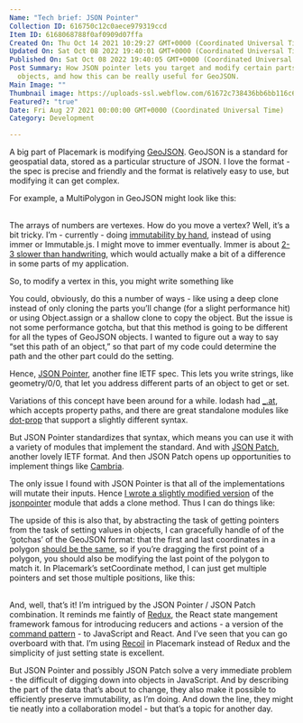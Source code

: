 ```yaml
---
Name: "Tech brief: JSON Pointer"
Collection ID: 616750c12c0aece979319ccd
Item ID: 6168068788f0af0909d07ffa
Created On: Thu Oct 14 2021 10:29:27 GMT+0000 (Coordinated Universal Time)
Updated On: Sat Oct 08 2022 19:40:01 GMT+0000 (Coordinated Universal Time)
Published On: Sat Oct 08 2022 19:40:05 GMT+0000 (Coordinated Universal Time)
Post Summary: How JSON pointer lets you target and modify certain parts of JSON
  objects, and how this can be really useful for GeoJSON.
Main Image: ""
Thumbnail image: https://uploads-ssl.webflow.com/61672c738436bb6bb116c6f2/61bb57d9a8202ea14aeee2ac_JSON%20Pointers.png
Featured?: "true"
Date: Fri Aug 27 2021 00:00:00 GMT+0000 (Coordinated Universal Time)
Category: Development

---
```


A big part of Placemark is modifying [GeoJSON](/documentation/geojson). GeoJSON is a standard for geospatial data, stored as a particular structure of JSON. I love the format - the spec is precise and friendly and the format is relatively easy to use, but modifying it can get complex.

For example, a MultiPolygon in GeoJSON might look like this:

‍\
The arrays of numbers are vertexes. How do you move a vertex? Well, it’s a bit tricky. I’m - currently - doing [immutability by hand](https://macwright.com/2021/03/05/immutable-approaches.html), instead of using immer or Immutable.js. I might move to immer eventually. Immer is about [2-3 slower than handwriting](https://immerjs.github.io/immer/performance), which would actually make a bit of a difference in some parts of my application.

So, to modify a vertex in this, you might write something like

You could, obviously, do this a number of ways - like using a deep clone instead of only cloning the parts you’ll change (for a slight performance hit) or using Object.assign or a shallow clone to copy the object. But the issue is not some performance gotcha, but that this method is going to be different for all the types of GeoJSON objects. I wanted to figure out a way to say “set this path of an object,” so that part of my code could determine the path and the other part could do the setting.

Hence, [JSON Pointer](https://datatracker.ietf.org/doc/html/rfc6901), another fine IETF spec. This lets you write strings, like geometry/0/0, that let you address different parts of an object to get or set.

Variations of this concept have been around for a while. lodash had [\_.at](https://lodash.com/docs/4.17.15#at), which accepts property paths, and there are great standalone modules like [dot-prop](https://www.npmjs.com/package/dot-prop) that support a slightly different syntax.

But JSON Pointer standardizes that syntax, which means you can use it with a variety of modules that implement the standard. And with [JSON Patch](https://jsonpatch.com/), another lovely IETF format. And then JSON Patch opens up opportunities to implement things like [Cambria](https://www.inkandswitch.com/cambria.html).

The only issue I found with JSON Pointer is that all of the implementations will mutate their inputs. Hence [I wrote a slightly modified version](https://gist.github.com/tmcw/86c958655202885a71c89cfcc5e6b850) of the [jsonpointer](https://www.npmjs.com/package/jsonpointer) module that adds a clone method. Thus I can do things like:

The upside of this is also that, by abstracting the task of getting pointers from the task of setting values in objects, I can gracefully handle of of the ‘gotchas’ of the GeoJSON format: that the first and last coordinates in a polygon [should be the same](https://datatracker.ietf.org/doc/html/rfc7946#section-3.1.6), so if you’re dragging the first point of a polygon, you should also be modifying the last point of the polygon to match it. In Placemark’s setCoordinate method, I can just get multiple pointers and set those multiple positions, like this:

‍\
And, well, that’s it! I’m intrigued by the JSON Pointer / JSON Patch combination. It reminds me faintly of [Redux](https://redux.js.org/), the React state mangement framework famous for introducing reducers and actions - a version of the [command pattern](https://en.wikipedia.org/wiki/Command_pattern) - to JavaScript and React. And I’ve seen that you can go overboard with that. I’m using [Recoil](https://recoiljs.org/) in Placemark instead of Redux and the simplicity of just setting state is excellent.

But JSON Pointer and possibly JSON Patch solve a very immediate problem - the difficult of digging down into objects in JavaScript. And by describing the part of the data that’s about to change, they also make it possible to efficiently preserve immutability, as I’m doing. And down the line, they might tie neatly into a collaboration model - but that’s a topic for another day.
